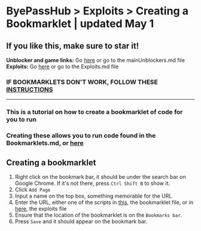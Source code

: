 # ByePassHub > Exploits > Creating a Bookmarklet | updated May 1
## If you like this, make sure to star it!
**Unblocker and game links:** Go [here](https://github.com/wea-f/ByePassHub/blob/main/mainUnblockers.md) or go to the mainUnblockers.md file <br>
**Exploits:** Go [here](https://github.com/wea-f/ByePassHub/blob/main/Exploits) or go to the Exploits.md file  <br>
### IF BOOKMARKLETS DON'T WORK, FOLLOW THESE [INSTRUCTIONS](https://github.com/wea-f/ByePassHub/blob/main/Exploits/Downgrading.md)
---
### This is a tutorial on how to create a bookmarklet of code for you to run
### Creating these allows you to run code found in the Bookmarklets.md, or [here](https://github.com/wea-f/ByePassHub/blob/main/Exploits/Bookmarklets.md)
## Creating a bookmarklet
1. Right click on the bookmark bar, it should be under the search bar on Google Chrome. If it's not there, press `Ctrl Shift B` to show it.
2. Click `Add Page`
3. Input a name on the top box, something memorable for the URL
4. Enter the URL, either one of the scripts in [this](https://github.com/wea-f/ByePassHub/blob/main/Exploits/Bookmarklets.md), the bookmarklet file, or in [here](https://github.com/wea-f/ByePassHub/blob/main/Exploits/Exploits%5CBypasses.md), the exploits file
5. Ensure that the location of the bookmarklet is on the `Bookmarks bar`.
6. Press `Save` and it should appear on the bookmark bar.
